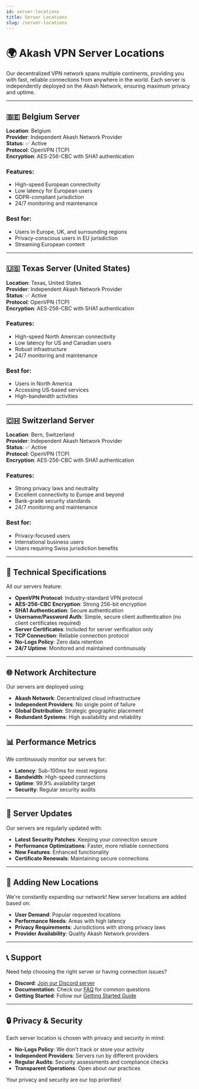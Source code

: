 ```yaml
---
id: server-locations
title: Server Locations
slug: /server-locations
---
```


# 🌍 Akash VPN Server Locations

Our decentralized VPN network spans multiple continents, providing you with fast, reliable connections from anywhere in the world. Each server is independently deployed on the Akash Network, ensuring maximum privacy and uptime.

---

## 🇧🇪 Belgium Server

**Location**: Belgium  
**Provider**: Independent Akash Network Provider  
**Status**: ✅ Active  
**Protocol**: OpenVPN (TCP)  
**Encryption**: AES-256-CBC with SHA1 authentication  

### Features:
- High-speed European connectivity
- Low latency for European users
- GDPR-compliant jurisdiction
- 24/7 monitoring and maintenance

### Best for:
- Users in Europe, UK, and surrounding regions
- Privacy-conscious users in EU jurisdiction
- Streaming European content

---

## 🇺🇸 Texas Server (United States)

**Location**: Texas, United States  
**Provider**: Independent Akash Network Provider  
**Status**: ✅ Active  
**Protocol**: OpenVPN (TCP)  
**Encryption**: AES-256-CBC with SHA1 authentication  

### Features:
- High-speed North American connectivity
- Low latency for US and Canadian users
- Robust infrastructure
- 24/7 monitoring and maintenance

### Best for:
- Users in North America
- Accessing US-based services
- High-bandwidth activities

---

## 🇨🇭 Switzerland Server

**Location**: Bern, Switzerland  
**Provider**: Independent Akash Network Provider  
**Status**: ✅ Active  
**Protocol**: OpenVPN (TCP)  
**Encryption**: AES-256-CBC with SHA1 authentication  

### Features:
- Strong privacy laws and neutrality
- Excellent connectivity to Europe and beyond
- Bank-grade security standards
- 24/7 monitoring and maintenance

### Best for:
- Privacy-focused users
- International business users
- Users requiring Swiss jurisdiction benefits

---

## 🔧 Technical Specifications

All our servers feature:

- **OpenVPN Protocol**: Industry-standard VPN protocol
- **AES-256-CBC Encryption**: Strong 256-bit encryption
- **SHA1 Authentication**: Secure authentication
- **Username/Password Auth**: Simple, secure client authentication (no client certificates required)
- **Server Certificates**: Included for server verification only
- **TCP Connection**: Reliable connection protocol
- **No-Logs Policy**: Zero data retention
- **24/7 Uptime**: Monitored and maintained continuously

---

## 🌐 Network Architecture

Our servers are deployed using:

- **Akash Network**: Decentralized cloud infrastructure
- **Independent Providers**: No single point of failure
- **Global Distribution**: Strategic geographic placement
- **Redundant Systems**: High availability and reliability

---

## 📊 Performance Metrics

We continuously monitor our servers for:

- **Latency**: Sub-100ms for most regions
- **Bandwidth**: High-speed connections
- **Uptime**: 99.9% availability target
- **Security**: Regular security audits

---

## 🔄 Server Updates

Our servers are regularly updated with:

- **Latest Security Patches**: Keeping your connection secure
- **Performance Optimizations**: Faster, more reliable connections
- **New Features**: Enhanced functionality
- **Certificate Renewals**: Maintaining secure connections

---

## 🚀 Adding New Locations

We're constantly expanding our network! New server locations are added based on:

- **User Demand**: Popular requested locations
- **Performance Needs**: Areas with high latency
- **Privacy Requirements**: Jurisdictions with strong privacy laws
- **Provider Availability**: Quality Akash Network providers

---

## 📞 Support

Need help choosing the right server or having connection issues?

- **Discord**: [Join our Discord server](https://discord.com/invite/akash)
- **Documentation**: Check our [FAQ](faq) for common questions
- **Getting Started**: Follow our [Getting Started Guide](getting-started)

---

## 🔒 Privacy & Security

Each server location is chosen with privacy and security in mind:

- **No-Logs Policy**: We don't track or store your activity
- **Independent Providers**: Servers run by different providers
- **Regular Audits**: Security assessments and compliance checks
- **Transparent Operations**: Open about our practices

Your privacy and security are our top priorities!
